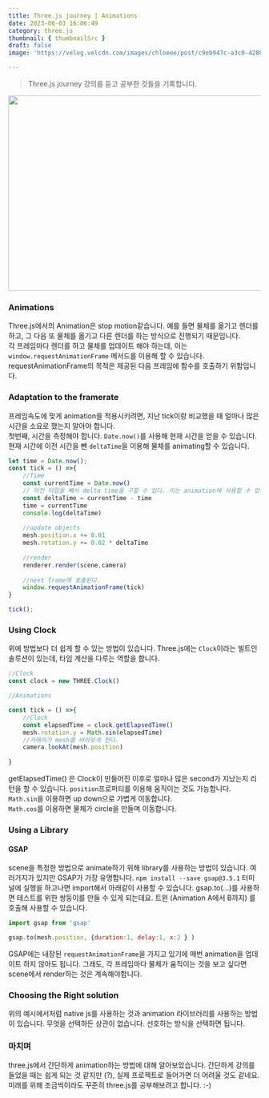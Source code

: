 ```yaml
---
title: Three.js journey | Animations
date: 2023-06-03 16:06:49
category: three.js
thumbnail: { thumbnailSrc }
draft: false
image: 'https://velog.velcdn.com/images/chloeee/post/c9eb947c-a3c0-4288-83f3-857c3c2bcc22/image.png'

---
```



> Three.js journey 강의를 듣고 공부한 것들을 기록합니다.

<p align="center">
<img src="https://velog.velcdn.com/images/chloeee/post/c9eb947c-a3c0-4288-83f3-857c3c2bcc22/image.png" width="550px" height="390px"  >
</p>

### Animations

Three.js에서의 Animation은 stop motion같습니다.
예를 들면 물체를 옮기고 렌더를 하고, 그 다음 또 물체를 옮기고 다른 렌더를 하는 방식으로 진행되기 때문입니다.<br/>
각 프레임마다 렌더를 하고 물체를 업데이트 해야 하는데, 이는 `window.requestAnimationFrame` 메서드를 이용해 할 수 있습니다.
requestAnimationFrame의 목적은 제공된 다음 프레임에 함수를 호출하기 위함입니다.<br/>


### Adaptation to the framerate

프레임속도에 맞게 animation을 적용시키려면, 지난 tick이랑 비교했을 때 얼마나 많은 시간을 소요로 했는지 알아야 합니다. <br/>
첫번째, 시간을 측정해야 합니다. `Date.now()`를 사용해 현재 시간을 얻을 수 있습니다.
현재 시간에 이전 시간을 뺀 `deltaTime`을 이용해 물체를 animating할 수 있습니다.


```js
let time = Date.now();
const tick = () =>{
    //Time
    const currentTime = Date.now()
    // 이전 타임을 빼서 delta time을 구할 수 있다. 이는 animation에 사용할 수 있다.
    const deltaTime = currentTime - time
    time = currentTime
    console.log(deltaTime)
    
    //update objects
    mesh.position.x += 0.01
    mesh.rotation.y += 0.02 * deltaTime
    
    //render
    renderer.render(scene,camera)
    
    //next frame에 호출된다.
    window.requestAnimationFrame(tick)
}

tick();
```

### Using Clock

위에 방법보다 더 쉽게 할 수 있는 방법이 있습니다.
Three.js에는 `Clock`이라는 빌트인 솔루션이 있는데, 타임 계산을 다루는 역할을 합니다.

```js
//Clock
const clock = new THREE.Clock()

//Animations

const tick = () =>{
    //Clock
    const elapsedTime = clock.getElapsedTime()
    mesh.rotation.y = Math.sin(elapsedTime)
    //카메라가 mesh를 바라보게 한다.
    camera.lookAt(mesh.position)
    
}
```
getElapsedTime() 은 Clock이 만들어진 이후로 얼마나 많은 second가 지났는지 리턴을 할 수 있습니다.
`position`프로퍼티를 이용해 움직이는 것도 가능합니다. `Math.sin`을 이용하면 up down으로 가볍게 이동합니다.                   
`Math.cos`를 이용하면 물체가 circle을 만들며 이동합니다.

### Using a Library

#### GSAP
scene을 특정한 방법으로 animate하기 위해 library를 사용하는 방법이 있습니다.
여러가지가 있지만 GSAP가 가장 유명합니다.
`npm install --save gsap@3.5.1` 터미널에 실행을 하고나면 import해서 아래같이 사용할 수 있습니다.
gsap.to(...)를 사용하면 테스트를 위한 쌍둥이를 만들 수 있게 되는데요. 트윈 (Animation A에서 B까지) 를 호출해 사용할 수 있습니다.
```js
import gsap from 'gsap'

gsap.to(mesh.position, {duration:1, delay:1, x:2 } )
```
GSAP에는 내장된 `requestAnimationFrame`을 가지고 있기에 매번 animation을 업데이트 하지 않아도 됩니다.
그래도, 각 프레임마다 물체가 움직이는 것을 보고 싶다면 scene에서 render하는 것은 계속해야합니다.

### Choosing the Right solution
위의 예시에서처럼 native js를 사용하는 것과 animation 라이브러리를 사용하는 방법이 있습니다.
무엇을 선택하든 상관이 없습니다. 선호하는 방식을 선택하면 됩니다.

### 마치며 

three.js에서 간단하게 animation하는 방법에 대해 알아보았습니다.
간단하게 강의를 들었을 때는 쉽게 되는 것 같지만 (?), 실제 프로젝트로 들어가면 더 어려울 것도 같네요.
미래를 위해 조금씩이라도 꾸준히 three.js를 공부해보려고 합니다. :-)